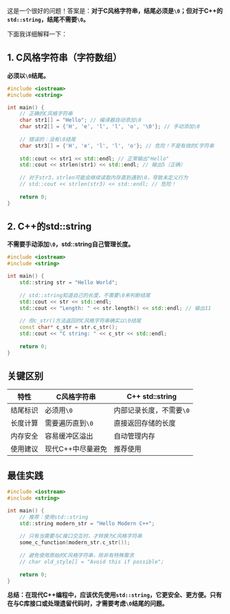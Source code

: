 这是一个很好的问题！答案是：**对于C风格字符串，结尾必须是`\0`；但对于C++的`std::string`，结尾不需要`\0`。**

下面我详细解释一下：

## 1. C风格字符串（字符数组）

**必须以`\0`结尾。**

```cpp
#include <iostream>
#include <cstring>

int main() {
    // 正确的C风格字符串
    char str1[] = "Hello"; // 编译器自动添加\0
    char str2[] = {'H', 'e', 'l', 'l', 'o', '\0'}; // 手动添加\0
    
    // 错误的：没有\0结尾
    char str3[] = {'H', 'e', 'l', 'l', 'o'}; // 危险！不是有效的C字符串
    
    std::cout << str1 << std::endl; // 正常输出"Hello"
    std::cout << strlen(str1) << std::endl; // 输出5（正确）
    
    // 对于str3，strlen可能会继续读取内存直到遇到\0，导致未定义行为
    // std::cout << strlen(str3) << std::endl; // 危险！
    
    return 0;
}
```

## 2. C++的std::string

**不需要手动添加`\0`，std::string自己管理长度。**

```cpp
#include <iostream>
#include <string>

int main() {
    std::string str = "Hello World";
    
    // std::string知道自己的长度，不需要\0来判断结尾
    std::cout << str << std::endl;
    std::cout << "Length: " << str.length() << std::endl; // 输出11
    
    // 但c_str()方法返回的C风格字符串确实以\0结尾
    const char* c_str = str.c_str();
    std::cout << "C string: " << c_str << std::endl;
    
    return 0;
}
```

## 关键区别

| 特性     | C风格字符串       | C++ std::string          |
| -------- | ----------------- | ------------------------ |
| 结尾标识 | 必须用`\0`        | 内部记录长度，不需要`\0` |
| 长度计算 | 需要遍历直到`\0`  | 直接返回存储的长度       |
| 内存安全 | 容易缓冲区溢出    | 自动管理内存             |
| 使用建议 | 现代C++中尽量避免 | 推荐使用                 |

## 最佳实践

```cpp
#include <iostream>
#include <string>

int main() {
    // 推荐：使用std::string
    std::string modern_str = "Hello Modern C++";
    
    // 只有当需要与C接口交互时，才转换为C风格字符串
    some_c_function(modern_str.c_str());
    
    // 避免使用原始的C风格字符串，除非有特殊需求
    // char old_style[] = "Avoid this if possible";
    
    return 0;
}
```

**总结：在现代C++编程中，应该优先使用`std::string`，它更安全、更方便。只有在与C库接口或处理遗留代码时，才需要考虑`\0`结尾的问题。**